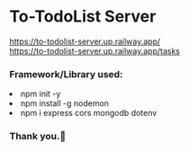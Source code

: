 <h1>To-TodoList Server</h1>

https://to-todolist-server.up.railway.app/<br>
https://to-todolist-server.up.railway.app/tasks

<h3>Framework/Library used:</h3>
<li>npm init -y</li>
<li>npm install -g nodemon</li>
<li>npm i express cors mongodb dotenv</li>

<h3>Thank you.🙂</h3>